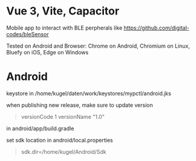 # Vue 3, Vite, Capacitor

Mobile app to interact with BLE perpherals like https://github.com/digital-codes/bleSensor

Tested on Android and Browser: Chrome on Android, Chromium on Linux, Bluefy on iOS, Edge on Windows


# Android

keystore in /home/kugel/daten/work/keystores/mypctl/android.jks

when publishing new release, make sure to update version 

> versionCode 1
> versionName "1.0"

in android/app/build.gradle

set sdk location in android/local.properties

> sdk.dir=/home/kugel/Android/Sdk

